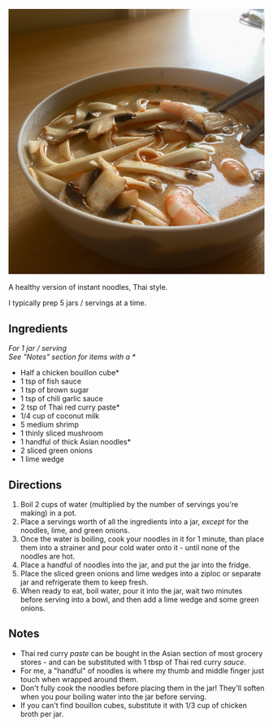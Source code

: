 <div class="recipe-image">

![](img/cooking/thai-curry-noodle-soup.jpg)
</div>

A healthy version of instant noodles, Thai style.

I typically prep 5 jars / servings at a time.

## Ingredients
_For 1 jar / serving_ \
_See "Notes" section for items with a \*_

- Half a chicken bouillon cube*
- 1 tsp of fish sauce
- 1 tsp of brown sugar
- 1 tsp of chili garlic sauce
- 2 tsp of Thai red curry paste*
- 1/4 cup of coconut milk
- 5 medium shrimp
- 1 thinly sliced mushroom
- 1 handful of thick Asian noodles*
- 2 sliced green onions
- 1 lime wedge

## Directions
1. Boil 2 cups of water (multiplied by the number of servings you're making) in a pot.
2. Place a servings worth of all the ingredients into a jar, _except_ for the noodles, lime, and green onions.
3. Once the water is boiling, cook your noodles in it for 1 minute, than place them into a strainer and pour cold water onto it - until none of the noodles are hot.
4. Place a handful of noodles into the jar, and put the jar into the fridge.
5. Place the sliced green onions and lime wedges into a ziploc or separate jar and refrigerate them to keep fresh.
6. When ready to eat, boil water, pour it into the jar, wait two minutes before serving into a bowl, and then add a lime wedge and some green onions.

## Notes
- Thai red curry _paste_ can be bought in the Asian section of most grocery stores - and can be substituted with 1 tbsp of Thai red curry _sauce_.
- For me, a "handful" of noodles is where my thumb and middle finger just touch when wrapped around them.
- Don't fully cook the noodles before placing them in the jar! They'll soften when you pour boiling water into the jar before serving.
- If you can't find bouillon cubes, substitute it with 1/3 cup of chicken broth per jar.
